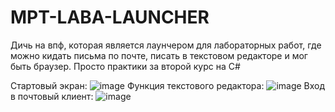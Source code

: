 # MPT-LABA-LAUNCHER
Дичь на впф, которая является лаунчером для лабораторных работ, где можно кидать письма по почте, 
писать в текстовом редакторе и мог быть браузер. Просто практики за второй курс на C#

Стартовый экран:
![image](https://user-images.githubusercontent.com/71032698/146248786-a97da1a1-7c61-4ff0-995d-ca911f1368b9.png)
Функция текстового редактора:
![image](https://user-images.githubusercontent.com/71032698/146249332-8eb14528-521b-4490-b89a-94992aab1c67.png)
Вход в почтовый клиент:
![image](https://user-images.githubusercontent.com/71032698/146249495-aaf39f59-b5b9-4737-bd8f-dff75d37406a.png)
